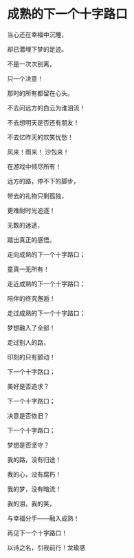 


# 成熟的下一个十字路口

当心还在幸福中沉睡，

却已潜埋下梦的足迹。

不是一次次别离，

只一个决意！

那时的所有都留在心头。

不去问远方的白云为谁泪流！

不去想明天是否还有朋友！

不去忆昨天的欢笑忧愁！

风来！雨来！ 沙包来！

在游戏中倾尽所有！

远方的路，停不下的脚步，

带去的礼物只剩孤独，

更难耐时光追逐！

无数的迷途，

踏出真正的感悟。

走向成熟的下一个十字路口；

童真一无所有！

走近成熟的下一个十字路口；

陪伴的终究邂逅！

走过成熟的下一个十字路口；

梦想融入了全部！

走过别人的路，

印刻的只有颤动！

下一个十字路口；

美好是否追求？

下一个十字路口；

决意是否依旧？

下一个十字路口；

梦想是否坚守？

我的路，没有归途！

我的心，没有腐朽！

我的梦，没有暗流！

我的泪，我的笑，

与幸福分手——融入成熟！

再见下一个十字路口！

以诗之名，引我前行！龙瑜感

